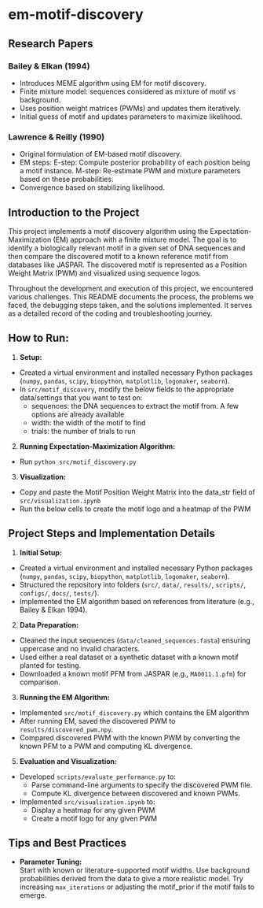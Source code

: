 # em-motif-discovery


## Research Papers

### Bailey & Elkan (1994)
- Introduces MEME algorithm using EM for motif discovery.
- Finite mixture model: sequences considered as mixture of motif vs background.
- Uses position weight matrices (PWMs) and updates them iteratively.
- Initial guess of motif and updates parameters to maximize likelihood.

### Lawrence & Reilly (1990)
- Original formulation of EM-based motif discovery.
- EM steps:
  E-step: Compute posterior probability of each position being a motif instance.
  M-step: Re-estimate PWM and mixture parameters based on these probabilities.
- Convergence based on stabilizing likelihood.


## Introduction to the Project

This project implements a motif discovery algorithm using the Expectation-Maximization (EM) approach with a finite mixture model. The goal is to identify a biologically relevant motif in a given set of DNA sequences and then compare the discovered motif to a known reference motif from databases like JASPAR. The discovered motif is represented as a Position Weight Matrix (PWM) and visualized using sequence logos.

Throughout the development and execution of this project, we encountered various challenges. This README documents the process, the problems we faced, the debugging steps taken, and the solutions implemented. It serves as a detailed record of the coding and troubleshooting journey.

## How to Run:

1. **Setup:**
  - Created a virtual environment and installed necessary Python packages (`numpy`, `pandas`, `scipy`, `biopython`, `matplotlib`, `logomaker`, `seaborn`).
  - In `src/motif_discovery`, modify the below fields to the appropriate data/settings that you want to test on:
    - sequences: the DNA sequences to extract the motif from. A few options are already available
    - width: the width of the motif to find
    - trials: the number of trials to run
2. **Running Expectation-Maximization Algorithm:**
  - Run `python src/motif_discovery.py`
3. **Visualization:**
  - Copy and paste the Motif Position Weight Matrix into the data_str field of `src/visualization.ipynb`
  - Run the below cells to create the motif logo and a heatmap of the PWM


## Project Steps and Implementation Details

1. **Initial Setup:**
  - Created a virtual environment and installed necessary Python packages (`numpy`, `pandas`, `scipy`, `biopython`, `matplotlib`, `logomaker`, `seaborn`).
  - Structured the repository into folders (`src/`, `data/`, `results/`, `scripts/`, `configs/`, `docs/`, `tests/`).
  - Implemented the EM algorithm based on references from literature (e.g., Bailey & Elkan 1994).

2. **Data Preparation:**
  - Cleaned the input sequences (`data/cleaned_sequences.fasta`) ensuring uppercase and no invalid characters.
  - Used either a real dataset or a synthetic dataset with a known motif planted for testing.
  - Downloaded a known motif PFM from JASPAR (e.g., `MA0011.1.pfm`) for comparison.

3. **Running the EM Algorithm:**
  - Implemented `src/motif_discovery.py` which contains the EM algorithm
  - After running EM, saved the discovered PWM to `results/discovered_pwm.npy`.
  - Compared discovered PWM with the known PWM by converting the known PFM to a PWM and computing KL divergence.

5. **Evaluation and Visualization:**
  - Developed `scripts/evaluate_performance.py` to:
    - Parse command-line arguments to specify the discovered PWM file.
    - Compute KL divergence between discovered and known PWMs.
  - Implemented `src/visualization.ipynb` to:
    - Display a heatmap for any given PWM
    - Create a motif logo for any given PWM

## Tips and Best Practices

- **Parameter Tuning:**  
  Start with known or literature-supported motif widths. Use background probabilities derived from the data to give a more realistic model. Try increasing `max_iterations` or adjusting the motif_prior if the motif fails to emerge.




